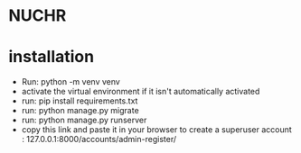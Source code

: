 # NUCHR
# installation
- Run: python -m venv venv
- activate the virtual environment if it isn't automatically activated
- run: pip install requirements.txt
- run: python manage.py migrate
- run: python manage.py runserver
- copy this link and paste it in your browser to create a superuser account : 127.0.0.1:8000/accounts/admin-register/
